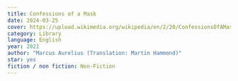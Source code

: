 ```yaml
---
title: Confessions of a Mask
date: 2024-03-25
cover: https://upload.wikimedia.org/wikipedia/en/2/20/ConfessionsOfAMask.jpg
category: Library
language: English
year: 2021
author: "Marcus Aurelius (Translation: Martin Hammond)"
star: yes
fiction / non fiction: Non-Fiction
---
```

